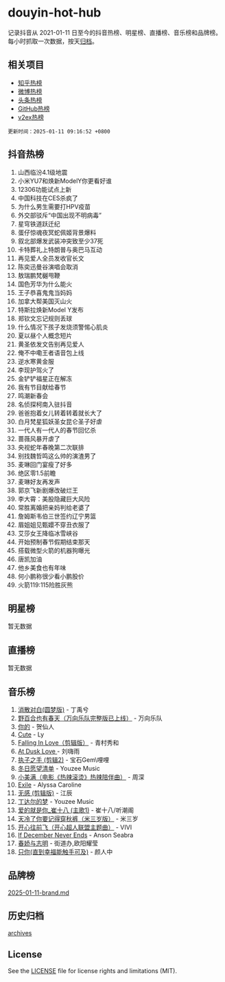 # douyin-hot-hub

记录抖音从 2021-01-11 日至今的抖音热榜、明星榜、直播榜、音乐榜和品牌榜。每小时抓取一次数据，按天[归档](archives)。

## 相关项目

- [知乎热榜](https://github.com/lonnyzhang423/zhihu-hot-hub)
- [微博热榜](https://github.com/lonnyzhang423/weibo-hot-hub)
- [头条热榜](https://github.com/lonnyzhang423/toutiao-hot-hub)
- [GitHub热榜](https://github.com/lonnyzhang423/github-hot-hub)
- [v2ex热榜](https://github.com/lonnyzhang423/v2ex-hot-hub)


`更新时间：2025-01-11 09:16:52 +0800`

## 抖音热榜

1. 山西临汾4.1级地震
1. 小米YU7和焕新ModelY你更看好谁
1. 12306功能试点上新
1. 中国科技在CES杀疯了
1. 为什么男生需要打HPV疫苗
1. 外交部驳斥“中国出现不明病毒”
1. 星穹铁道跃迁纪
1. 蛋仔惊魂夜冥蛇佩姬背景爆料
1. 叙北部爆发武装冲突致至少37死
1. 卡特葬礼上特朗普与奥巴马互动
1. 再见爱人全员发收官长文
1. 陈奕迅曼谷演唱会取消
1. 敖瑞鹏梵樾甩鞭
1. 国色芳华为什么能火
1. 王子恭喜鬼鬼当妈妈
1. 加拿大帮美国灭山火
1. 特斯拉焕新Model Y发布
1. 郑钦文忘记规则丢球
1. 什么情况下孩子发烧须警惕心肌炎
1. 夏以昼个人概念短片
1. 黄圣依发文告别再见爱人
1. 俺不中嘞王者语音包上线
1. 逆水寒黄金服
1. 李现护驾火了
1. 金铲铲福星正在解冻
1. 我有节目献给春节
1. 鸣潮新春会
1. 名侦探柯南入驻抖音
1. 爸爸抱着女儿转着转着就长大了
1. 白月梵星狐妖圣女昆仑圣子好虐
1. 一代人有一代人的春节回忆杀
1. 蔷薇风暴开虐了
1. 央视蛇年春晚第二次联排
1. 别找魏哲鸣这么帅的演渣男了
1. 麦琳回门宴瘦了好多
1. 绝区零1.5前瞻
1. 麦琳好友再发声
1. 郭京飞新剧爆改破烂王
1. 李大霄：美股隐藏巨大风险
1. 常胜离婚把亲妈判给老婆了
1. 詹姆斯韦伯三世签约辽宁男篮
1. 眉姐姐见甄嬛不穿丑衣服了
1. 艾莎女王降临冰雪峡谷
1. 开始预制春节假期结束那天
1. 搭载微型火箭的机器狗曝光
1. 唐凯加油
1. 他乡美食也有年味
1. 何小鹏称很少看小鹏股价
1. 火箭119:115险胜灰熊

## 明星榜

暂无数据

## 直播榜

暂无数据

## 音乐榜

1. [消散对白(圆梦版)](https://sf6-cdn-tos.douyinstatic.com/obj/tos-cn-ve-2774/og4jB5I5IizzoZVAAAzWgBMAsMDWoArfwBOiFs) - 丁禹兮
1. [野百合也有春天（万向乐队完整版已上线）](https://sf5-hl-cdn-tos.douyinstatic.com/obj/tos-cn-ve-2774/oMnUxhRAMiAGBqDtIPBQ7ACYQZFlJCftcgeDJE) - 万向乐队
1. [你的](https://sf5-hl-cdn-tos.douyinstatic.com/obj/tos-cn-ve-2774/oYuIeKf42jB7sEV6B2upMdpYAgfrQWj0FeRegh) - 贺仙人
1. [Cute](https://sf5-hl-cdn-tos.douyinstatic.com/obj/tos-cn-ve-2774/o4IbIzHWKAAB4wsS5qMBRiiAlEBGTpQRNfFvuo) - Ly
1. [Falling In Love（剪辑版）](https://sf5-hl-cdn-tos.douyinstatic.com/obj/tos-cn-ve-2774/o8ajpA8zzgBPahbBIO8AcKGBLJezFCRd1wfP9f) - 青村秀和
1. [ At Dusk  Love ](https://sf5-hl-cdn-tos.douyinstatic.com/obj/tos-cn-ve-2774/o8CrpCf5CaYgI4ZrtQgMQAFEfuGqNnRSDQAPBc) - 刘嗨雨
1. [执子之手 (剪辑2)](https://sf5-hl-cdn-tos.douyinstatic.com/obj/tos-cn-ve-2774/oUoZLQjCc31XzqsBnBQUNgeKtYPBcgbFDwtfcu) - 宝石Gem\哩哩
1. [冬日愿望清单](https://sf5-hl-cdn-tos.douyinstatic.com/obj/tos-cn-ve-2774/oIIgUOeamCFCVAzxN6MFRLIBlLGpUqQxeeHrLE) - Youzee Music
1. [小美满（电影《热辣滚烫》热辣陪伴曲）](https://sf5-hl-cdn-tos.douyinstatic.com/obj/tos-cn-ve-2774/o0GAn2lSgfZIDUgtevCGDQYnFg4CwnrBaxbTZL) - 周深
1. [Exile](https://sf3-cdn-tos.douyinstatic.com/obj/tos-cn-ve-2774/oYj4gAQTknKE3WW0Je8KGmQ7z1cA4FefwtbufD) - Alyssa Caroline
1. [无感 (剪辑版)](https://sf5-hl-cdn-tos.douyinstatic.com/obj/tos-cn-ve-2774/o0eIsUzJBDlQaQFC5OFlgbMEZC1TFYBftOBn6p) - 江辰
1. [丁达尔的梦](https://sf5-hl-cdn-tos.douyinstatic.com/obj/tos-cn-ve-2774/oMU3WirUZBVQkAC9ccG5P2IQirziZM2RTInUY) - Youzee Music
1. [爱的就是你_崔十八 (主歌1)](https://sf6-cdn-tos.douyinstatic.com/obj/tos-cn-ve-2774/oI5BO5DhFZ6UTcNCnZaOCBLtZ7WIMQGfgnXf5E) - 崔十八/听潮阁
1. [天冷了你要记得穿秋裤（米三岁版）](https://sf5-hl-cdn-tos.douyinstatic.com/obj/tos-cn-ve-2774/oQlIwVIDWiZ6BQilAorS7MA0AgCkQDvcZAdm1) - 米三岁
1. [开心往前飞（开心超人联盟主题曲）](https://sf5-hl-cdn-tos.douyinstatic.com/obj/tos-cn-ve-2774/9d8fb7c82cf1421fb93a9fe925275e0a) - VIVI
1. [If December Never Ends](https://sf5-hl-cdn-tos.douyinstatic.com/obj/tos-cn-ve-2774/oY1IQMoTgCFIBg8RZifyqlBBt1UFgitTYmxeOS) - Anson Seabra
1. [春娇与志明](https://sf5-hl-cdn-tos.douyinstatic.com/obj/tos-cn-ve-2774/e530d8fceb7044b39707d7f9ff54add1) - 街道办,欧阳耀莹
1. [只你(直到幸福能触手可及)](https://sf5-hl-cdn-tos.douyinstatic.com/obj/tos-cn-ve-2774/o0lBkRDzFTeaVSUz3ZZSCBVtZ5DIMQGfgmEAuE) - 颜人中

## 品牌榜

[2025-01-11-brand.md](archives/2025-01-11-brand.md)

## 历史归档

[archives](archives)

## License

See the [LICENSE](LICENSE) file for license rights and limitations (MIT).
